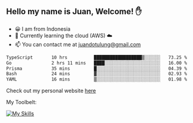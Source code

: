 ## Hello my name is Juan, Welcome! ✋

- 😀 I am from Indonesia
- 📖 Currently learning the cloud (AWS) ☁️
- 📫 You can contact me at juandotulung@gmail.com

<!--START_SECTION:waka-->

```txt
TypeScript       10 hrs          ██████████████████▒░░░░░░   73.25 %
Go               2 hrs 11 mins   ████░░░░░░░░░░░░░░░░░░░░░   16.00 %
Prisma           35 mins         █░░░░░░░░░░░░░░░░░░░░░░░░   04.39 %
Bash             24 mins         ▓░░░░░░░░░░░░░░░░░░░░░░░░   02.93 %
YAML             16 mins         ▒░░░░░░░░░░░░░░░░░░░░░░░░   01.98 %
```

<!--END_SECTION:waka-->

Check out my personal website [here](https://juanchristian.com)

My Toolbelt:

[![My Skills](https://skillicons.dev/icons?i=go,js,ts,nodejs,express,react,nextjs,vue,tailwind,vite,html,css,python,php,aws,bash,linux,postgres,mysql,redis,kafka,docker,vercel,netlify,vscode,figma)](https://skillicons.dev)

